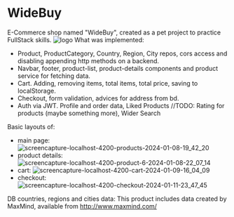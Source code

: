 # WideBuy
E-Commerce shop named "WideBuy", created as a pet project to practice FullStack skills.
![logo](https://github.com/K4chur/WideBuy/assets/51864946/126bfc3d-a002-4384-a3d5-ba5bc1c2c473)
What was implemented:
- Product, ProductCategory, Country, Region, City repos, cors access and disabling appending http methods on a backend.
- Navbar, footer, product-list, product-details components and product service for fetching data.
- Cart. Adding, removing items, total items, total price, saving to localStorage.
- Checkout, form validation, advices for address from bd.
- Auth via JWT. Profile and order data, Liked Products
//TODO: Rating for products (maybe something more), Wider Search

Basic layouts of:
- main page:
![screencapture-localhost-4200-products-2024-01-08-19_42_20](https://github.com/K4chur/WideBuy/assets/51864946/05d1f017-8b8f-4098-a049-5a9d3b5bea6e)
- product details:
![screencapture-localhost-4200-product-6-2024-01-08-22_07_14](https://github.com/K4chur/WideBuy/assets/51864946/14541a4a-c879-468d-be99-0b5c7a88c5b6)
- cart: 
![screencapture-localhost-4200-cart-2024-01-09-16_04_09](https://github.com/K4chur/WideBuy/assets/51864946/d55c3380-a32b-414e-8ce0-ab097732dae4)
- checkout:
![screencapture-localhost-4200-checkout-2024-01-11-23_47_45](https://github.com/K4chur/WideBuy/assets/51864946/34fb1070-653f-4a3d-813f-89e63fd7503c)

DB countries, regions and cities data: 
This product includes data created by MaxMind, available from http://www.maxmind.com/
